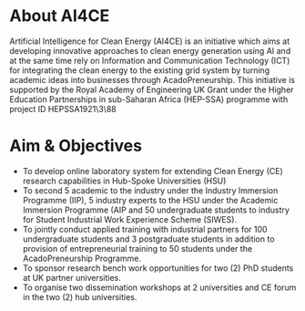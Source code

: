 # About AI4CE
<!-- <h1>About AI4CE</h1> -->
Artificial Intelligence for Clean Energy (AI4CE) is an initiative which aims at developing innovative approaches to clean energy generation using AI and at the same time rely on Information and Communication Technology (ICT) for integrating the clean energy to the existing grid system by turning academic ideas into businesses through AcadoPreneurship. This initiative is supported by the Royal Academy of Engineering UK Grant under the Higher Education Partnerships in sub-Saharan Africa (HEP-SSA) programme with project ID HEPSSA1921\3\88

# Aim & Objectives
<!-- <h1>Aim & Objectives</h1> -->  
<ul>
	<li>To develop online laboratory system for extending Clean Energy (CE) research capabilities in Hub-Spoke Universities (HSU) </li>
    <li>To second 5 academic to the industry under the Industry Immersion Programme (IIP), 5 industry experts to the HSU under the Academic Immersion Programme (AIP and 50 undergraduate students to industry for Student Industrial Work Experience Scheme (SIWES). 
    </li>
    <li>To jointly conduct applied training with industrial partners for 100 undergraduate students and 3 postgraduate students in addition to provision of entrepreneurial training to 50 students under the AcadoPreneurship Programme. 
    </li>
    <li>To sponsor research bench work opportunities for two (2) PhD students at UK partner universities.</li>
    <li>To organise two dissemination workshops at 2 universities and CE forum in the two (2) hub universities.</li>
</ul>
